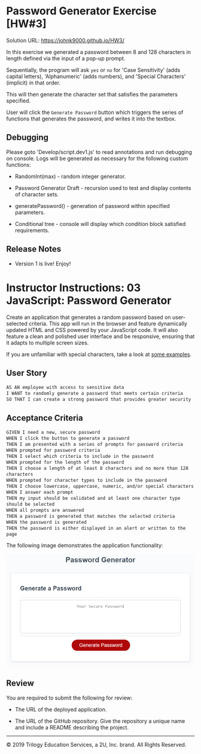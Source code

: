 # Password Generator Exercise [HW#3]
 
 Solution URL: https://johnk9000.github.io/HW3/
 
 In this exercise we generated a password between 8 and 128 characters in length defined via the input of a pop-up prompt.

 Sequentially, the program will ask `yes` or `no` for 'Case Sensitivity' (adds capital letters), 'Alphanumeric' (adds numbers), and 'Special Characters' (implicit) in that order.

 This will then generate the character set that satisfies the parameters specified.

 User will click the `Generate Password` button which triggers the series of functions that generates the password, and writes it into the textbox.

## Debugging
Please goto 'Develop/script.dev1.js' to read annotations and run debugging on console.  Logs will be generated as necessary for the following custom functions:

* RandomInt(max) - random integer generator.

* Password Generator Draft - recursion used to test and display contents of character sets.

* generatePassword() - generation of password within specified parameters.

* Conditional tree - console will display which condition block satisfied requirements.


## Release Notes

* Version 1 is live! Enjoy!


# Instructor Instructions: 03 JavaScript: Password Generator

Create an application that generates a random password based on user-selected criteria. This app will run in the browser and feature dynamically updated HTML and CSS powered by your JavaScript code. It will also feature a clean and polished user interface and be responsive, ensuring that it adapts to multiple screen sizes.

If you are unfamiliar with special characters, take a look at [some examples](https://www.owasp.org/index.php/Password_special_characters).

## User Story

```
AS AN employee with access to sensitive data
I WANT to randomly generate a password that meets certain criteria
SO THAT I can create a strong password that provides greater security
```

## Acceptance Criteria

```
GIVEN I need a new, secure password
WHEN I click the button to generate a password
THEN I am presented with a series of prompts for password criteria
WHEN prompted for password criteria
THEN I select which criteria to include in the password
WHEN prompted for the length of the password
THEN I choose a length of at least 8 characters and no more than 128 characters
WHEN prompted for character types to include in the password
THEN I choose lowercase, uppercase, numeric, and/or special characters
WHEN I answer each prompt
THEN my input should be validated and at least one character type should be selected
WHEN all prompts are answered
THEN a password is generated that matches the selected criteria
WHEN the password is generated
THEN the password is either displayed in an alert or written to the page
```

The following image demonstrates the application functionality:

![password generator demo](./Assets/03-javascript-homework-demo.png)

## Review

You are required to submit the following for review:

* The URL of the deployed application.

* The URL of the GitHub repository. Give the repository a unique name and include a README describing the project.

- - -
© 2019 Trilogy Education Services, a 2U, Inc. brand. All Rights Reserved.
